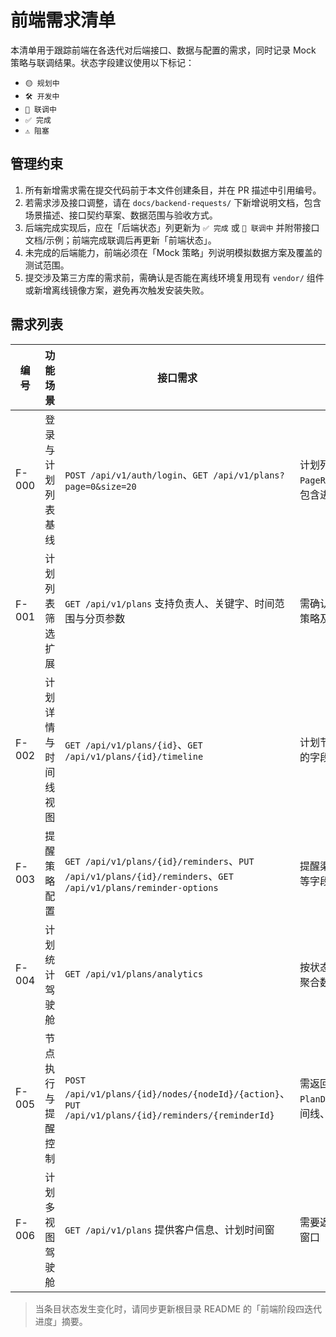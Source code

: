 # 前端需求清单

本清单用于跟踪前端在各迭代对后端接口、数据与配置的需求，同时记录 Mock 策略与联调结果。状态字段建议使用以下标记：
- `🟡 规划中`
- `🛠️ 开发中`
- `🧪 联调中`
- `✅ 完成`
- `⚠️ 阻塞`

## 管理约束
1. 所有新增需求需在提交代码前于本文件创建条目，并在 PR 描述中引用编号。
2. 若需求涉及接口调整，请在 `docs/backend-requests/` 下新增说明文档，包含场景描述、接口契约草案、数据范围与验收方式。
3. 后端完成实现后，应在「后端状态」列更新为 `✅ 完成` 或 `🧪 联调中` 并附带接口文档/示例；前端完成联调后再更新「前端状态」。
4. 未完成的后端能力，前端必须在「Mock 策略」列说明模拟数据方案及覆盖的测试范围。
5. 提交涉及第三方库的需求前，需确认是否能在离线环境复用现有 `vendor/` 组件或新增离线镜像方案，避免再次触发安装失败。

## 需求列表
| 编号 | 功能场景 | 接口需求 | 数据范围/示例 | 后端状态 | 前端状态 | Mock 策略 | 备注 |
| --- | --- | --- | --- | --- | --- | --- | --- |
| F-000 | 登录与计划列表基线 | `POST /api/v1/auth/login`、`GET /api/v1/plans?page=0&size=20` | 计划列表需返回 `PageResponse<PlanSummary>`，包含进度、参与人数量等字段 | ✅ 完成 | ✅ 完成（迭代 #0） | 未使用 Mock；直接联调 | 继续关注分页参数及多语言头的兼容性 |
| F-001 | 计划列表筛选扩展 | `GET /api/v1/plans` 支持负责人、关键字、时间范围与分页参数 | 需确认分页上限、关键字匹配策略及排序顺序 | ✅ 完成 | 🟡 规划中 | 已提供 `queryMockPlanSummaries` 过滤分页样例，覆盖 owner/keyword/status/page/size | 后端提供 `GET /api/v1/plans/filter-options` 与《docs/backend-requests/plan-filter-options.md》，待前端接入 |
| F-002 | 计划详情与时间线视图 | `GET /api/v1/plans/{id}`、`GET /api/v1/plans/{id}/timeline` | 计划节点、附件、时间线事件的字段需确认必填项 | ✅ 完成 | 🛠️ 开发中 | 已补充计划详情/时间线/提醒 Mock 样例与缓存策略单测，页面以占位组件展示数据结构 | 后端提供 `GET /api/v1/plans/activity-types` 与《docs/backend-requests/plan-timeline-activities.md》，可用于时间线事件展示 |
| F-003 | 提醒策略配置 | `GET /api/v1/plans/{id}/reminders`、`PUT /api/v1/plans/{id}/reminders`、`GET /api/v1/plans/reminder-options` | 提醒渠道、触发时机、模板 ID 等字段 | ✅ 完成 | 🟡 规划中 | 设计默认策略样例及更新成功响应 | 后端提供提醒配置字典，详见《docs/backend-requests/plan-reminder-options.md》 |
| F-004 | 计划统计驾驶舱 | `GET /api/v1/plans/analytics` | 按状态、负责人、逾期风险等聚合数据 | 🧪 联调中 | 🟡 规划中 | 参考阶段三文档构造统计 Mock | 新增负责人负载与风险计划字段，详见《docs/backend-requests/plan-analytics-dashboard.md》；接口支持 `ownerId` 查询参数便于聚焦单个负责人 |
| F-005 | 节点执行与提醒控制 | `POST /api/v1/plans/{id}/nodes/{nodeId}/{action}`、`PUT /api/v1/plans/{id}/reminders/{reminderId}` | 需返回最新 `PlanDetailPayload`（节点、时间线、提醒） | ✅ 完成 | 🛠️ 开发中 | Mock 将在下个迭代替换为真实接口联调 | 详见《docs/backend-requests/plan-node-operations.md》，后端已交付节点开始/完成/交接与提醒规则更新接口，并新增 `actionType`/`completionThreshold` 字段及阈值自动跳过逻辑 |
| F-006 | 计划多视图驾驶舱 | `GET /api/v1/plans` 提供客户信息、计划时间窗 | 需要返回客户标识/名称及计划窗口（开始/结束）字段 | 🟡 规划中 | 🛠️ 开发中 | 采用 `listMockPlans` 扩展聚合/日历数据源，待后端补齐客户字段后替换为真实响应 | 前端新增客户聚合列表与日/周/月/年日历视图切换，并与筛选 URL 状态同步 |

> 当条目状态发生变化时，请同步更新根目录 README 的「前端阶段四迭代进度」摘要。
